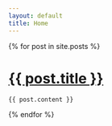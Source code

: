 ```yaml
---
layout: default
title: Home
---
```


<div class="posts">
  {% for post in site.posts %}
  <div class="post">
    <h1 class="post-title">
      <a href="{{ site.baseurl }}{{ post.url }}">
        {{ post.title }}
      </a>
    </h1>
    
    {{ post.content }}
  </div>
  {% endfor %}
</div>
